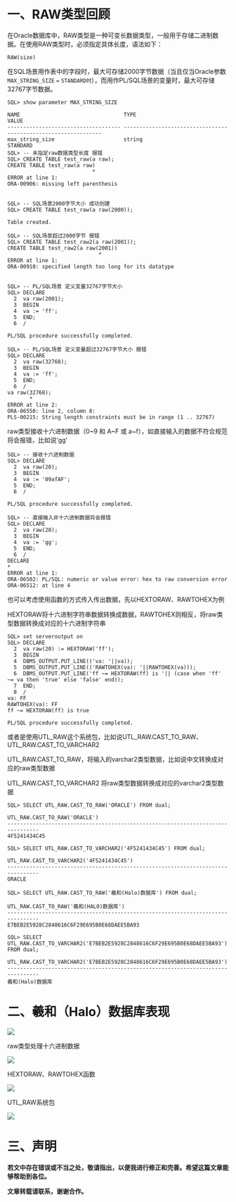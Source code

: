 一、RAW类型回顾
=========

在Oracle数据库中，RAW类型是一种可变长数据类型，一般用于存储二进制数据。在使用RAW类型时，必须指定具体长度，语法如下：

    RAW(size)
    

在SQL场景用作表中的字段时，最大可存储2000字节数据（当且仅当Oracle参数`MAX_STRING_SIZE` `=` `STANDARD时`），而用作PL/SQL场景的变量时，最大可存储32767字节数据。

    SQL> show parameter MAX_STRING_SIZE
    
    NAME                                 TYPE                              VALUE
    ------------------------------------ --------------------------------- ------------------------------
    max_string_size                      string                            STANDARD
    SQL> -- 未指定raw数据类型长度 报错
    SQL> CREATE TABLE test_raw(a raw);
    CREATE TABLE test_raw(a raw)
                               *
    ERROR at line 1:
    ORA-00906: missing left parenthesis
    
    
    SQL> -- SQL场景2000字节大小 成功创建
    SQL> CREATE TABLE test_raw(a raw(2000));
    
    Table created.
    
    SQL> -- SQL场景超过2000字节 报错
    SQL> CREATE TABLE test_raw2(a raw(2001));
    CREATE TABLE test_raw2(a raw(2001))
                                 *
    ERROR at line 1:
    ORA-00910: specified length too long for its datatype
    
    
    SQL> -- PL/SQL场景 定义变量32767字节大小
    SQL> DECLARE
      2  va raw(2001);
      3  BEGIN
      4  va := 'ff';
      5  END;
      6  /
    
    PL/SQL procedure successfully completed.
    
    SQL> -- PL/SQL场景 定义变量超过32767字节大小 报错
    SQL> DECLARE
      2  va raw(32768);
      3  BEGIN
      4  va := 'ff';
      5  END;
      6  /
    va raw(32768);
           *
    ERROR at line 2:
    ORA-06550: line 2, column 8:
    PLS-00215: String length constraints must be in range (1 .. 32767)
    

raw类型接收十六进制数据（0~9 和 A~F 或 a~f），如直接输入的数据不符合规范将会报错，比如说’gg’

    SQL> -- 接收十六进制数据
    SQL> DECLARE
      2  va raw(20);
      3  BEGIN
      4  va := '09afAF';
      5  END;
      6  /
    
    PL/SQL procedure successfully completed.
    
    SQL> -- 直接输入非十六进制数据将会报错
    SQL> DECLARE
      2  va raw(20);
      3  BEGIN
      4  va := 'gg';
      5  END;
      6  /
    DECLARE
    *
    ERROR at line 1:
    ORA-06502: PL/SQL: numeric or value error: hex to raw conversion error
    ORA-06512: at line 4
    

也可以考虑使用函数的方式传入传出数据，先以HEXTORAW、RAWTOHEX为例

HEXTORAW将十六进制字符串数据转换成数据，RAWTOHEX则相反，将raw类型数据转换成对应的十六进制字符串

    SQL> set serveroutput on
    SQL> DECLARE
      2  va raw(20) := HEXTORAW('ff');
      3  BEGIN
      4  DBMS_OUTPUT.PUT_LINE(('va: '||va));
      5  DBMS_OUTPUT.PUT_LINE(('RAWTOHEX(va): '||RAWTOHEX(va)));
      6  DBMS_OUTPUT.PUT_LINE('ff ~= HEXTORAW(ff) is '|| (case when 'ff' ~= va then 'true' else 'false' end));
      7  END;
      8  /
    va: FF
    RAWTOHEX(va): FF
    ff ~= HEXTORAW(ff) is true
    
    PL/SQL procedure successfully completed.
    

或者是使用UTL\_RAW这个系统包，比如说UTL\_RAW.CAST\_TO\_RAW、UTL\_RAW.CAST\_TO\_VARCHAR2

UTL\_RAW.CAST\_TO\_RAW，将输入的varchar2类型数据，比如说中文转换成对应的raw类型数据

UTL\_RAW.CAST\_TO\_VARCHAR2 将raw类型数据转换成对应的varchar2类型数据

    SQL> SELECT UTL_RAW.CAST_TO_RAW('ORACLE') FROM dual;
    
    UTL_RAW.CAST_TO_RAW('ORACLE')
    --------------------------------------------------------------------------------
    4F5241434C45
    
    SQL> SELECT UTL_RAW.CAST_TO_VARCHAR2('4F5241434C45') FROM dual;
    
    UTL_RAW.CAST_TO_VARCHAR2('4F5241434C45')
    --------------------------------------------------------------------------------
    ORACLE
    
    SQL> SELECT UTL_RAW.CAST_TO_RAW('羲和(Halo)数据库') FROM dual;
    
    UTL_RAW.CAST_TO_RAW('羲和(HALO)数据库')
    --------------------------------------------------------------------------------
    E7BEB2E5928C2848616C6F29E695B0E68DAEE5BA93
    
    SQL> SELECT UTL_RAW.CAST_TO_VARCHAR2('E7BEB2E5928C2848616C6F29E695B0E68DAEE5BA93') FROM dual;
    
    UTL_RAW.CAST_TO_VARCHAR2('E7BEB2E5928C2848616C6F29E695B0E68DAEE5BA93')
    --------------------------------------------------------------------------------
    羲和(Halo)数据库
    

二、羲和（Halo）数据库表现
===============

![](https://oss-emcsprod-public.modb.pro/image/editor/20240628-a2fac238-8075-4690-a95f-36472bf289fb.png)

raw类型处理十六进制数据

![](https://oss-emcsprod-public.modb.pro/image/editor/20240628-764b5231-8a3e-4c7a-859b-4430a4ad739b.png)

HEXTORAW、RAWTOHEX函数

![](https://oss-emcsprod-public.modb.pro/image/editor/20240628-b5558950-8d22-40b0-b3fe-e13314e644f9.png)

UTL\_RAW系统包

![](https://oss-emcsprod-public.modb.pro/image/editor/20240628-dde97c1a-36a4-4864-aba0-46baa3c73962.png)


三、声明
====

**若文中存在错误或不当之处，敬请指出，以便我进行修正和完善。希望这篇文章能够帮助到各位。**

**文章转载请联系，谢谢合作。**